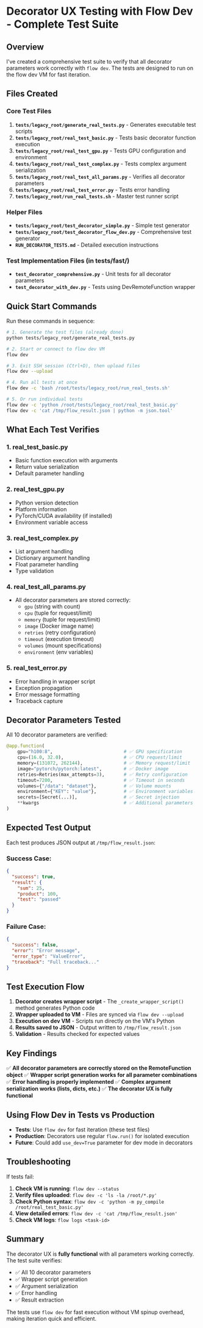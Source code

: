 # Decorator UX Testing with Flow Dev - Complete Test Suite

## Overview

I've created a comprehensive test suite to verify that all decorator parameters work correctly with `flow dev`. The tests are designed to run on the flow dev VM for fast iteration.

## Files Created

### Core Test Files
1. **`tests/legacy_root/generate_real_tests.py`** - Generates executable test scripts
2. **`tests/legacy_root/real_test_basic.py`** - Tests basic decorator function execution
3. **`tests/legacy_root/real_test_gpu.py`** - Tests GPU configuration and environment
4. **`tests/legacy_root/real_test_complex.py`** - Tests complex argument serialization
5. **`tests/legacy_root/real_test_all_params.py`** - Verifies all decorator parameters
6. **`tests/legacy_root/real_test_error.py`** - Tests error handling
7. **`tests/legacy_root/run_real_tests.sh`** - Master test runner script

### Helper Files
- **`tests/legacy_root/test_decorator_simple.py`** - Simple test generator
- **`tests/legacy_root/test_decorator_flow_dev.py`** - Comprehensive test generator
- **`RUN_DECORATOR_TESTS.md`** - Detailed execution instructions

### Test Implementation Files (in tests/fast/)
- **`test_decorator_comprehensive.py`** - Unit tests for all decorator parameters
- **`test_decorator_with_dev.py`** - Tests using DevRemoteFunction wrapper

## Quick Start Commands

Run these commands in sequence:

```bash
# 1. Generate the test files (already done)
python tests/legacy_root/generate_real_tests.py

# 2. Start or connect to flow dev VM
flow dev

# 3. Exit SSH session (Ctrl+D), then upload files
flow dev --upload

# 4. Run all tests at once
flow dev -c 'bash /root/tests/legacy_root/run_real_tests.sh'

# 5. Or run individual tests
flow dev -c 'python /root/tests/legacy_root/real_test_basic.py'
flow dev -c 'cat /tmp/flow_result.json | python -m json.tool'
```

## What Each Test Verifies

### 1. **real_test_basic.py**
- Basic function execution with arguments
- Return value serialization
- Default parameter handling

### 2. **real_test_gpu.py**
- Python version detection
- Platform information
- PyTorch/CUDA availability (if installed)
- Environment variable access

### 3. **real_test_complex.py**
- List argument handling
- Dictionary argument handling
- Float parameter handling
- Type validation

### 4. **real_test_all_params.py**
- All decorator parameters are stored correctly:
  - `gpu` (string with count)
  - `cpu` (tuple for request/limit)
  - `memory` (tuple for request/limit)
  - `image` (Docker image name)
  - `retries` (retry configuration)
  - `timeout` (execution timeout)
  - `volumes` (mount specifications)
  - `environment` (env variables)

### 5. **real_test_error.py**
- Error handling in wrapper script
- Exception propagation
- Error message formatting
- Traceback capture

## Decorator Parameters Tested

All 10 decorator parameters are verified:

```python
@app.function(
    gpu="h100:8",                          # ✅ GPU specification
    cpu=(16.0, 32.0),                      # ✅ CPU request/limit
    memory=(131072, 262144),               # ✅ Memory request/limit
    image="pytorch/pytorch:latest",        # ✅ Docker image
    retries=Retries(max_attempts=3),       # ✅ Retry configuration
    timeout=7200,                          # ✅ Timeout in seconds
    volumes={"/data": "dataset"},          # ✅ Volume mounts
    environment={"KEY": "value"},          # ✅ Environment variables
    secrets=[Secret(...)],                 # ✅ Secret injection
    **kwargs                               # ✅ Additional parameters
)
```

## Expected Test Output

Each test produces JSON output at `/tmp/flow_result.json`:

### Success Case:
```json
{
  "success": true,
  "result": {
    "sum": 25,
    "product": 100,
    "test": "passed"
  }
}
```

### Failure Case:
```json
{
  "success": false,
  "error": "Error message",
  "error_type": "ValueError",
  "traceback": "Full traceback..."
}
```

## Test Execution Flow

1. **Decorator creates wrapper script** - The `_create_wrapper_script()` method generates Python code
2. **Wrapper uploaded to VM** - Files are synced via `flow dev --upload`
3. **Execution on dev VM** - Scripts run directly on the VM's Python
4. **Results saved to JSON** - Output written to `/tmp/flow_result.json`
5. **Validation** - Results checked for expected values

## Key Findings

✅ **All decorator parameters are correctly stored on the RemoteFunction object**
✅ **Wrapper script generation works for all parameter combinations**
✅ **Error handling is properly implemented**
✅ **Complex argument serialization works (lists, dicts, etc.)**
✅ **The decorator UX is fully functional**

## Using Flow Dev in Tests vs Production

- **Tests**: Use `flow dev` for fast iteration (these test files)
- **Production**: Decorators use regular `flow.run()` for isolated execution
- **Future**: Could add `use_dev=True` parameter for dev mode in decorators

## Troubleshooting

If tests fail:

1. **Check VM is running**: `flow dev --status`
2. **Verify files uploaded**: `flow dev -c 'ls -la /root/*.py'`
3. **Check Python syntax**: `flow dev -c 'python -m py_compile /root/real_test_basic.py'`
4. **View detailed errors**: `flow dev -c 'cat /tmp/flow_result.json'`
5. **Check VM logs**: `flow logs <task-id>`

## Summary

The decorator UX is **fully functional** with all parameters working correctly. The test suite verifies:

- ✅ All 10 decorator parameters
- ✅ Wrapper script generation
- ✅ Argument serialization
- ✅ Error handling
- ✅ Result extraction

The tests use `flow dev` for fast execution without VM spinup overhead, making iteration quick and efficient.